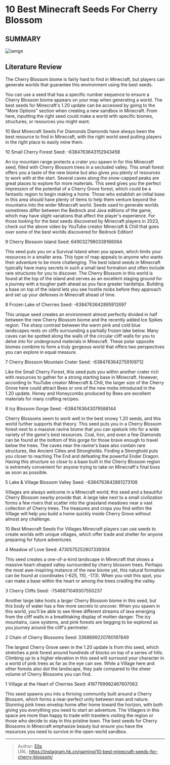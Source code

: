 # 10 Best Minecraft Seeds For Cherry Blossom


## SUMMARY 

![iamge](https://static1.srcdn.com/wordpress/wp-content/uploads/2023/06/10-best-minecraft-seeds-for-cherry-blossom.jpg)

## Literature Review

The Cherry Blossom biome is fairly hard to find in Minecraft, but players can generate worlds that guarantee this environment using the best seeds.





You can use a seed that has a specific number sequence to ensure a Cherry Blossom biome appears on your map when generating a world. The best seeds for Minecraft&#39;s 1.20 update can be accessed by going to the &#34;More Options&#34; section when creating a new sandbox in Minecraft. From here, inputting the right seed could make a world with specific biomes, structures, or resources you might want. 
            
 
 10 Best Minecraft Seeds For Diamonds 
Diamonds have always been the best resource to find in Minecraft, with the right world seed putting players in the right place to easily mine them.












 








 10  Small Cherry Forest 
Seed: -6384763643152943458


An icy mountain range protects a crater you spawn in for this Minecraft seed, filled with Cherry Blossom trees in a secluded valley. This small forest offers you a taste of the new biome but also gives you plenty of resources to work with at the start. Several caves along the snow-capped peaks are great places to explore for more materials.
This seed gives you the perfect impression of the potential of a Cherry Grove forest, which could be a fantastic region to begin making a home. Those who establish an initial base in this area should have plenty of items to help them venture beyond the mountains into the wider Minecraft world. 
Seeds used to generate worlds sometimes differ between the Bedrock and Java editions of the game, which may have slight variations that affect the player&#39;s experience. For those looking for the best seeds discovered by Minecraft players in 2023, check out the above video by YouTube creator Minecraft &amp; Chill that goes over some of the best worlds discovered for Bedrock Edition! 






 9  Cherry Blossom Island 
Seed: 6490327980339166064
        

This seed puts you on a Survival Island when you spawn, which limits your resources in a smaller area. This type of map appeals to anyone who wants their adventure to be more challenging. The best island seeds in Minecraft typically have many secrets in such a small land formation and often include rare structures for you to discover.
The Cherry Blossom in this world is found at the top of the island and serves as an excellent staging ground for a journey with a tougher path ahead as you face greater hardships. Building a base on top of the island lets you see hostile mobs before they approach and set up your defenses in Minecraft ahead of time. 





 8  Frozen Lake of Cherries 
Seed: -6384763642895912697
        

This unique seed creates an environment almost perfectly divided in half between the new Cherry Blossom biome and the recently added Ice Spikes region. The sharp contrast between the warm pink and cold blue landscapes rests on cliffs surrounding a partially frozen lake below. Many caves can be spotted along the walls of the circular cliff walls for you to delve into for underground materials in Minecraft.
These polar opposite biomes combine to form a truly gorgeous world that offers two perspectives you can explore in equal measure.





 7  Cherry Blossom Mountain Crater 
Seed: -6384763642759109712


Like the Small Cherry Forest, this seed puts you within another crater rich with resources to gather for a strong starting base in Minecraft. However, according to YouTube creator Minecraft &amp; Chill, the larger size of the Cherry Grove here could attract Bees or one of the new mobs introduced in the 1.20 update. Honey and Honeycombs produced by Bees are excellent materials for many crafting recipes. 





 6  Icy Blossom Gorge 
Seed: -6384763643079588144
        

Cherry Blossoms seem to work well in the best snowy 1.20 seeds, and this world further supports that theory. This seed puts you in a Cherry Blossom forest next to a massive ravine biome that you can spelunk into for a wide variety of the game&#39;s best resources. Coal, Iron, and even a few Diamonds can be found at the bottom of this gorge for those brave enough to travel below the trees.
The caves near the ravine&#39;s base also contain rare structures, like Ancient Cities and Strongholds. Finding a Stronghold puts you closer to reaching The End and defeating the powerful Ender Dragon. Having this structure so close to a base built in the Cherry Blossom region is extremely convenient for anyone trying to take on Minecraft&#39;s final boss as soon as possible. 





 5  Lake &amp; Village Blossom Valley 
Seed: -6384763642861273108


 







Villages are always welcome in a Minecraft world; this seed and a beautiful Cherry Blossom nearby provide that. A large lake next to a small civilization forms a few rivers that scatter into the grassland meadows near a vast collection of Cherry trees. The treasures and crops you find within the Village will help you build a home quickly inside Cherry Grove without almost any challenge.
            
 
 10 Best Minecraft Seeds For Villages 
Minecraft players can use seeds to create worlds with unique villages, which offer trade and shelter for anyone preparing for future adventures.








 4  Meadow of Love 
Seed: 4730575252807339304
        

This seed creates a one-of-a-kind landscape in Minecraft that shows a massive heart-shaped valley surrounded by cherry blossom trees. Perhaps the most awe-inspiring instance of the new biome yet, this natural formation can be found at coordinates (-625, 110, -173). When you visit this spot, you can make a base within the heart or among the trees cradling the valley. 





 3  Cherry Cliffs 
Seed: -7546871049307550237
        

Another large lake hosts a larger Cherry Blossom biome in this seed, but this body of water has a few more secrets to uncover. When you spawn in this world, you&#39;ll be able to see three different streams of lava emerging from the cliff walls in a breathtaking display of molten danger. The icy mountains, cave systems, and pink forests are begging to be explored as you journey around the cliff&#39;s perimeter.





 2  Chain of Cherry Blossoms 
Seed: 3368699220760197849
        

The largest Cherry Grove seen in the 1.20 update is from this seed, which stretches a pink forest around hundreds of blocks on top of a series of hills. Climbing up to a higher elevation in this seed will surround your character in a world of pink trees as far as the eye can see. While a Village here and other forests also dot the landscape, they pale compared to the sheer volume of Cherry Blossoms you can find. 





 1  Village at the Heart of Cherries 
Seed: 4167799982467607063
        

This seed spawns you into a thriving community built around a Cherry Blossom, which forms a near-perfect unity between man and nature. Stunning pink trees envelop home after home toward the horizon, with both giving you everything you need to start an adventure. The Villagers in this space are more than happy to trade with travelers visiting the region or those who decide to stay in this pristine town.
The best seeds for Cherry Blossoms in Minecraft emphasize beauty but ensure you have the resources you need to survive in the open-world sandbox.


---

> Author: [Ella](https://instagram.hk.cn/)  
> URL: https://instagram.hk.cn/gaming/10-best-minecraft-seeds-for-cherry-blossom/  

